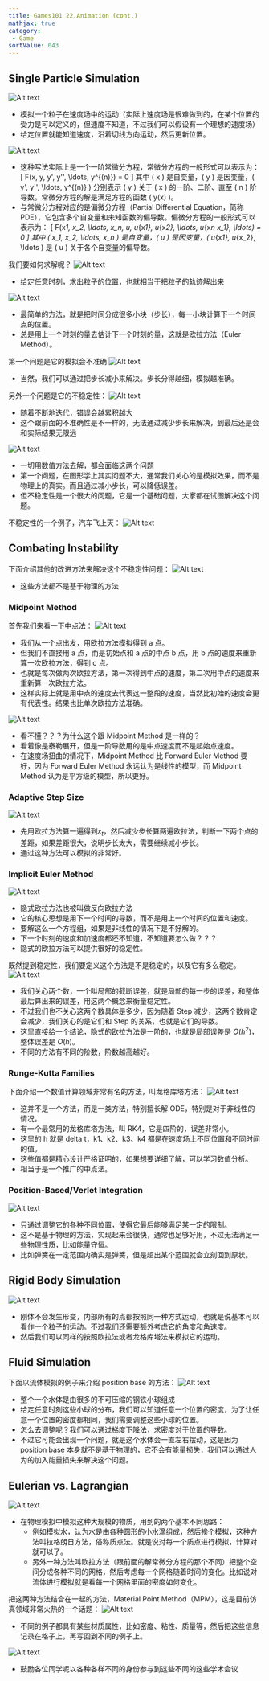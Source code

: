 ```yaml
---
title: Games101 22.Animation (cont.)
mathjax: true
category:
 - Game
sortValue: 043
---
```


## Single Particle Simulation

![Alt text](image.png)

- 模拟一个粒子在速度场中的运动（实际上速度场是很难做到的，在某个位置的受力是可以定义的，但速度不知道，不过我们可以假设有一个理想的速度场）
- 给定位置就能知道速度，沿着切线方向运动，然后更新位置。

![Alt text](image-1.png)

- 这种写法实际上是一个一阶常微分方程，常微分方程的一般形式可以表示为：
  \[ F(x, y, y', y'', \ldots, y^{(n)}) = 0 \]
  其中 \( x \) 是自变量，\( y \) 是因变量，\( y', y'', \ldots, y^{(n)} \) 分别表示 \( y \) 关于 \( x \) 的一阶、二阶、直至 \( n \) 阶导数。常微分方程的解是满足方程的函数 \( y(x) \)。
- 与常微分方程对应的是偏微分方程（Partial Differential Equation，简称 PDE），它包含多个自变量和未知函数的偏导数。偏微分方程的一般形式可以表示为：
  \[ F(x*1, x_2, \ldots, x_n, u, u*{x*1}, u*{x*2}, \ldots, u*{x*n x_1}, \ldots) = 0 \]
  其中 \( x_1, x_2, \ldots, x_n \) 是自变量，\( u \) 是因变量，\( u*{x*1}, u*{x_2}, \ldots \) 是 \( u \) 关于各个自变量的偏导数。

我们要如何求解呢？
![Alt text](image-2.png)

- 给定任意时刻，求出粒子的位置，也就相当于把粒子的轨迹解出来

![Alt text](image-3.png)

- 最简单的方法，就是把时间分成很多小块（步长），每一小块计算下一个时间点的位置。
- 总是用上一个时刻的量去估计下一个时刻的量，这就是欧拉方法（Euler Method）。

第一个问题是它的模拟会不准确
![Alt text](image-4.png)

- 当然，我们可以通过把步长减小来解决。步长分得越细，模拟越准确。

另外一个问题是它的不稳定性：
![Alt text](image-5.png)

- 随着不断地迭代，错误会越累积越大
- 这个跟前面的不准确性是不一样的，无法通过减少步长来解决，到最后还是会和实际结果无限远

![Alt text](image-6.png)

- 一切用数值方法去解，都会面临这两个问题
- 第一个问题，在图形学上其实问题不大，通常我们关心的是模拟效果，而不是物理上的真实。而且通过减小步长，可以降低误差。
- 但不稳定性是一个很大的问题，它是一个基础问题，大家都在试图解决这个问题。

不稳定性的一个例子，汽车飞上天：
![Alt text](image-7.png)

## Combating Instability

下面介绍其他的改进方法来解决这个不稳定性问题：
![Alt text](image-8.png)

- 这些方法都不是基于物理的方法

### Midpoint Method

首先我们来看一下中点法：
![Alt text](image-9.png)

- 我们从一个点出发，用欧拉方法模拟得到 a 点。
- 但我们不直接用 a 点，而是初始点和 a 点的中点 b 点，用 b 点的速度来重新算一次欧拉方法，得到 c 点。
- 也就是每次做两次欧拉方法，第一次得到中点的速度，第二次用中点的速度来重新算一次欧拉方法。
- 这样实际上就是用中点的速度去代表这一整段的速度，当然比初始的速度会更有代表性。结果也比单次欧拉方法准确。

![Alt text](image-10.png)

- 看不懂？？？为什么这个跟 Midpoint Method 是一样的？
- 看着像是泰勒展开，但是一阶导数用的是中点速度而不是起始点速度。
- 在速度场扭曲的情况下，Midpoint Method 比 Forward Euler Method 要好，因为 Forward Euler Method 永远认为是线性的模型，而 Midpoint Method 认为是平方级的模型，所以更好。

### Adaptive Step Size

![Alt text](image-11.png)

- 先用欧拉方法算一遍得到$x_t$，然后减少步长算两遍欧拉法，判断一下两个点的差距，如果差距很大，说明步长太大，需要继续减小步长。
- 通过这种方法可以模拟的非常好。

### Implicit Euler Method

![Alt text](image-12.png)

- 隐式欧拉方法也被叫做反向欧拉方法
- 它的核心思想是用下一个时间的导数，而不是用上一个时间的位置和速度。
- 要解这么一个方程组，如果是非线性的情况下是不好解的。
- 下一个时刻的速度和加速度都还不知道，不知道要怎么做？？？
- 隐式的欧拉方法可以提供很好的稳定性。

既然提到稳定性，我们要定义这个方法是不是稳定的，以及它有多么稳定。
![Alt text](image-13.png)

- 我们关心两个数，一个叫局部的截断误差，就是局部的每一步的误差，和整体最后算出来的误差，用这两个概念来衡量稳定性。
- 不过我们也不关心这两个数具体是多少，因为随着 Step 减少，这两个数肯定会减少，我们关心的是它们和 Step 的关系，也就是它们的导数。
- 这里直接给一个结论，隐式的欧拉方法是一阶的，也就是局部误差是 $O(h^2)$，整体误差是 $O(h)$。
- 不同的方法有不同的阶数，阶数越高越好。

### Runge-Kutta Families

下面介绍一个数值计算领域非常有名的方法，叫龙格库塔方法：
![Alt text](image-14.png)

- 这并不是一个方法，而是一类方法，特别擅长解 ODE，特别是对于非线性的情况。
- 有一个最常用的龙格库塔方法，叫 RK4，它是四阶的，误差非常小。
- 这里的 h 就是 delta t，k1、k2、k3、k4 都是在速度场上不同位置和不同时间的值。
- 这些值都是精心设计严格证明的，如果想要详细了解，可以学习数值分析。
- 相当于是一个推广的中点法。

### Position-Based/Verlet Integration

![Alt text](image-15.png)

- 只通过调整它的各种不同位置，使得它最后能够满足某一定的限制。
- 这不是基于物理的方法，实现起来会很快，通常也足够好用，不过无法满足一些物理性质，比如能量守恒。
- 比如弹簧在一定范围内确实是弹簧，但是超出某个范围就会立刻回到原状。

## Rigid Body Simulation

![Alt text](image-16.png)

- 刚体不会发生形变，内部所有的点都按照同一种方式运动，也就是说基本可以看作一个粒子的运动。不过我们还需要额外考虑它的角度和角速度。
- 然后我们可以同样的按照欧拉法或者龙格库塔法来模拟它的运动。

## Fluid Simulation

下面以流体模拟的例子来介绍 position base 的方法：
![Alt text](image-17.png)

- 整个一个水体是由很多的不可压缩的钢铁小球组成
- 给定任意时刻这些小球的分布，我们可以知道任意一个位置的密度，为了让任意一个位置的密度都相同，我们需要调整这些小球的位置。
- 怎么去调整呢？我们可以通过梯度下降法，求密度对于位置的导数。
- 不过它可能会出现一个问题，就是这个水体会一直左右摆动，这是因为 position base 本身就不是基于物理的，它不会有能量损失，我们可以通过人为的加入能量损失来解决这个问题。

## Eulerian vs. Lagrangian

![Alt text](image-18.png)

- 在物理模拟中模拟这种大规模的物质，用到的两个基本不同思路：
  - 例如模拟水，认为水是由各种圆形的小水滴组成，然后挨个模拟，这种方法叫拉格朗日方法，俗称质点法。就是说对每一个质点进行模拟，计算对就可以了。
  - 另外一种方法叫欧拉方法（跟前面的解常微分方程的那个不同）把整个空间分成各种不同的网格，然后考虑每一个网格随着时间的变化。比如说对流体进行模拟就是看每一个网格里面的密度如何变化。

把这两种方法结合在一起的方法，Material Point Method（MPM），这是目前仿真领域非常火热的一个话题：
![Alt text](image-19.png)

- 不同的例子都具有某些材质属性，比如密度、粘性、质量等，然后把这些信息记录在格子上，再写回到不同的例子上。

![Alt text](image-20.png)

- 鼓励各位同学呢以各种各样不同的身份参与到这些不同的这些学术会议
